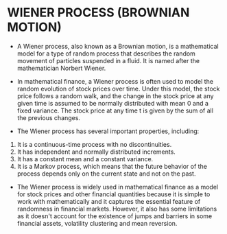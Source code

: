 # WIENER PROCESS (BROWNIAN MOTION)

* A Wiener process, also known as a Brownian motion, is a mathematical model for a type of random process that describes the random movement of particles suspended in a fluid. It is named after the mathematician Norbert Wiener.

* In mathematical finance, a Wiener process is often used to model the random evolution of stock prices over time. Under this model, the stock price follows a random walk, and the change in the stock price at any given time is assumed to be normally distributed with mean 0 and a fixed variance. The stock price at any time t is given by the sum of all the previous changes.

* The Wiener process has several important properties, including:

1. It is a continuous-time process with no discontinuities.
2. It has independent and normally distributed increments.
3. It has a constant mean and a constant variance.
4. It is a Markov process, which means that the future behavior of the process depends only on the current state and not on the past.

* The Wiener process is widely used in mathematical finance as a model for stock prices and other financial quantities because it is simple to work with mathematically and it captures the essential feature of randomness in financial markets. However, it also has some limitations as it doesn't account for the existence of jumps and barriers in some financial assets, volatility clustering and mean reversion.